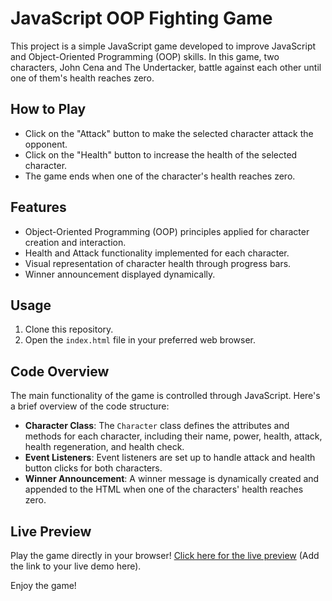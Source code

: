 # JavaScript OOP Fighting Game

This project is a simple JavaScript game developed to improve JavaScript and Object-Oriented Programming (OOP) skills. In this game, two characters, John Cena and The Undertacker, battle against each other until one of them's health reaches zero.

## How to Play

- Click on the "Attack" button to make the selected character attack the opponent.
- Click on the "Health" button to increase the health of the selected character.
- The game ends when one of the character's health reaches zero.

## Features

- Object-Oriented Programming (OOP) principles applied for character creation and interaction.
- Health and Attack functionality implemented for each character.
- Visual representation of character health through progress bars.
- Winner announcement displayed dynamically.

## Usage

1. Clone this repository.
2. Open the `index.html` file in your preferred web browser.

## Code Overview

The main functionality of the game is controlled through JavaScript. Here's a brief overview of the code structure:

- **Character Class**: The `Character` class defines the attributes and methods for each character, including their name, power, health, attack, health regeneration, and health check.
- **Event Listeners**: Event listeners are set up to handle attack and health button clicks for both characters.
- **Winner Announcement**: A winner message is dynamically created and appended to the HTML when one of the characters' health reaches zero.

## Live Preview

Play the game directly in your browser! [Click here for the live preview](#) (Add the link to your live demo here).


Enjoy the game!
